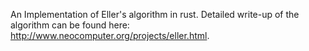 An Implementation of Eller's algorithm in rust.
Detailed write-up of the algorithm can be found here: http://www.neocomputer.org/projects/eller.html.